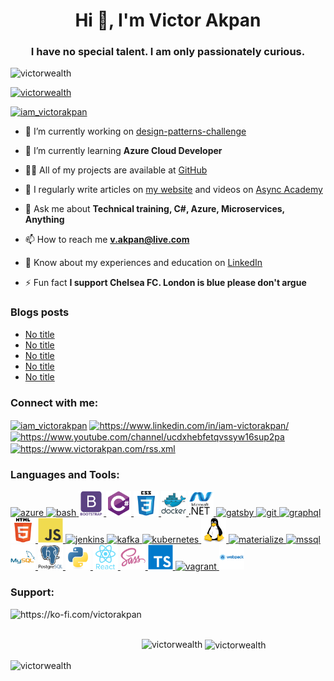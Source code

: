 <h1 align="center">Hi 👋, I'm Victor Akpan</h1>
<h3 align="center">I have no special talent. I am only passionately curious.</h3>

<p align="left"> <img src="https://komarev.com/ghpvc/?username=victorwealth&label=Profile%20views&color=0e75b6&style=flat" alt="victorwealth" /> </p>

<p align="left"> <a href="https://github.com/ryo-ma/github-profile-trophy"><img src="https://github-profile-trophy.vercel.app/?username=victorwealth" alt="victorwealth" /></a> </p>

<p align="left"> <a href="https://twitter.com/iam_victorakpan" target="blank"><img src="https://img.shields.io/twitter/follow/iam_victorakpan?logo=twitter&style=for-the-badge" alt="iam_victorakpan" /></a> </p>

- 🔭 I’m currently working on [design-patterns-challenge](https://github.com/victorwealth/design-patterns-challenge)

- 🌱 I’m currently learning **Azure Cloud Developer**

- 👨‍💻 All of my projects are available at [GitHub](https://github.com/victorwealth?tab=repositories)

- 📝 I regularly write articles on [my website](https://victorakpan.com) and videos on [Async Academy](https://www.youtube.com/channel/ucdxhebfetqvssyw16sup2pa)

- 💬 Ask me about **Technical training, C#, Azure, Microservices, Anything**

- 📫 How to reach me **v.akpan@live.com**

- 📄 Know about my experiences and education on [LinkedIn](https://www.linkedin.com/in/iam-victorakpan/)

- ⚡ Fun fact **I support Chelsea FC. London is blue please don't argue**

### Blogs posts
<!-- BLOG-POST-LIST:START -->
- [No title](https://victorakpan.com/intro-to-cloud-computing)
- [No title](https://victorakpan.com/enhance-your-code-yield-keyword)
- [No title](https://victorakpan.com/new-features-of-csharp-nine)
- [No title](https://victorakpan.com/understanding-ienumerable-icollection-ilist-iqueryable-interfaces)
- [No title](https://victorakpan.com/ef-core-inmemory-and-dependency-injection-in-console-app)
<!-- BLOG-POST-LIST:END -->

<h3 align="left">Connect with me:</h3>
<p align="left">
<a href="https://twitter.com/iam_victorakpan" target="blank"><img align="center" src="https://cdn0.iconfinder.com/data/icons/twitter-ui-flat/48/Twitter_UI-02-512.png" alt="iam_victorakpan" height="30" width="40" /></a>
<a href="https://linkedin.com/in/https://www.linkedin.com/in/iam-victorakpan/" target="blank"><img align="center" src="https://image.flaticon.com/icons/png/512/174/174857.png" alt="https://www.linkedin.com/in/iam-victorakpan/" height="30" width="40" /></a>
<a href="https://www.youtube.com/channel/ucdxhebfetqvssyw16sup2pa" target="blank"><img align="center" src="https://1000logos.net/wp-content/uploads/2021/04/YouTube-logo.png" alt="https://www.youtube.com/channel/ucdxhebfetqvssyw16sup2pa" height="30" width="40" /></a>
<a href="/https://www.victorakpan.com/rss.xml" target="blank"><img align="center" src="https://cdn2.iconfinder.com/data/icons/social-icon-3/512/social_style_3_rss-512.png" alt="https://www.victorakpan.com/rss.xml" height="30" width="40" /></a>
</p>

<h3 align="left">Languages and Tools:</h3>
<p align="left"> <a href="https://azure.microsoft.com/en-in/" target="_blank"> <img src="https://www.vectorlogo.zone/logos/microsoft_azure/microsoft_azure-icon.svg" alt="azure" width="40" height="40"/> </a> <a href="https://www.gnu.org/software/bash/" target="_blank"> <img src="https://www.vectorlogo.zone/logos/gnu_bash/gnu_bash-icon.svg" alt="bash" width="40" height="40"/> </a> <a href="https://getbootstrap.com" target="_blank"> <img src="https://raw.githubusercontent.com/devicons/devicon/master/icons/bootstrap/bootstrap-plain-wordmark.svg" alt="bootstrap" width="40" height="40"/> </a> <a href="https://www.w3schools.com/cs/" target="_blank"> <img src="https://raw.githubusercontent.com/devicons/devicon/master/icons/csharp/csharp-original.svg" alt="csharp" width="40" height="40"/> </a> <a href="https://www.w3schools.com/css/" target="_blank"> <img src="https://raw.githubusercontent.com/devicons/devicon/master/icons/css3/css3-original-wordmark.svg" alt="css3" width="40" height="40"/> </a> <a href="https://www.docker.com/" target="_blank"> <img src="https://raw.githubusercontent.com/devicons/devicon/master/icons/docker/docker-original-wordmark.svg" alt="docker" width="40" height="40"/> </a> <a href="https://dotnet.microsoft.com/" target="_blank"> <img src="https://raw.githubusercontent.com/devicons/devicon/master/icons/dot-net/dot-net-original-wordmark.svg" alt="dotnet" width="40" height="40"/> </a> <a href="https://www.gatsbyjs.com/" target="_blank"> <img src="https://www.vectorlogo.zone/logos/gatsbyjs/gatsbyjs-icon.svg" alt="gatsby" width="40" height="40"/> </a> <a href="https://git-scm.com/" target="_blank"> <img src="https://www.vectorlogo.zone/logos/git-scm/git-scm-icon.svg" alt="git" width="40" height="40"/> </a> <a href="https://graphql.org" target="_blank"> <img src="https://www.vectorlogo.zone/logos/graphql/graphql-icon.svg" alt="graphql" width="40" height="40"/> </a> <a href="https://www.w3.org/html/" target="_blank"> <img src="https://raw.githubusercontent.com/devicons/devicon/master/icons/html5/html5-original-wordmark.svg" alt="html5" width="40" height="40"/> </a> <a href="https://developer.mozilla.org/en-US/docs/Web/JavaScript" target="_blank"> <img src="https://raw.githubusercontent.com/devicons/devicon/master/icons/javascript/javascript-original.svg" alt="javascript" width="40" height="40"/> </a> <a href="https://www.jenkins.io" target="_blank"> <img src="https://www.vectorlogo.zone/logos/jenkins/jenkins-icon.svg" alt="jenkins" width="40" height="40"/> </a> <a href="https://kafka.apache.org/" target="_blank"> <img src="https://www.vectorlogo.zone/logos/apache_kafka/apache_kafka-icon.svg" alt="kafka" width="40" height="40"/> </a> <a href="https://kubernetes.io" target="_blank"> <img src="https://www.vectorlogo.zone/logos/kubernetes/kubernetes-icon.svg" alt="kubernetes" width="40" height="40"/> </a> <a href="https://www.linux.org/" target="_blank"> <img src="https://raw.githubusercontent.com/devicons/devicon/master/icons/linux/linux-original.svg" alt="linux" width="40" height="40"/> </a> <a href="https://materializecss.com/" target="_blank"> <img src="https://raw.githubusercontent.com/prplx/svg-logos/5585531d45d294869c4eaab4d7cf2e9c167710a9/svg/materialize.svg" alt="materialize" width="40" height="40"/> </a> <a href="https://www.microsoft.com/en-us/sql-server" target="_blank"> <img src="https://cdn.worldvectorlogo.com/logos/microsoft-sql-server.svg" alt="mssql" width="40" height="40"/> </a> <a href="https://www.mysql.com/" target="_blank"> <img src="https://raw.githubusercontent.com/devicons/devicon/master/icons/mysql/mysql-original-wordmark.svg" alt="mysql" width="40" height="40"/> </a> <a href="https://www.postgresql.org" target="_blank"> <img src="https://raw.githubusercontent.com/devicons/devicon/master/icons/postgresql/postgresql-original-wordmark.svg" alt="postgresql" width="40" height="40"/> </a> <a href="https://www.python.org" target="_blank"> <img src="https://raw.githubusercontent.com/devicons/devicon/master/icons/python/python-original.svg" alt="python" width="40" height="40"/> </a> <a href="https://reactjs.org/" target="_blank"> <img src="https://raw.githubusercontent.com/devicons/devicon/master/icons/react/react-original-wordmark.svg" alt="react" width="40" height="40"/> </a> <a href="https://sass-lang.com" target="_blank"> <img src="https://raw.githubusercontent.com/devicons/devicon/master/icons/sass/sass-original.svg" alt="sass" width="40" height="40"/> </a> <a href="https://www.typescriptlang.org/" target="_blank"> <img src="https://raw.githubusercontent.com/devicons/devicon/master/icons/typescript/typescript-original.svg" alt="typescript" width="40" height="40"/> </a> <a href="https://www.vagrantup.com/" target="_blank"> <img src="https://www.vectorlogo.zone/logos/vagrantup/vagrantup-icon.svg" alt="vagrant" width="40" height="40"/> </a> <a href="https://webpack.js.org" target="_blank"> <img src="https://raw.githubusercontent.com/devicons/devicon/d00d0969292a6569d45b06d3f350f463a0107b0d/icons/webpack/webpack-original-wordmark.svg" alt="webpack" width="40" height="40"/> </a> </p>

<h3 align="left">Support:</h3>
<p><a href="https://www.buymeacoffee.com/https://ko-fi.com/victorakpan"> <img align="left" src="https://cdn.buymeacoffee.com/buttons/v2/default-yellow.png" height="50" width="210" alt="https://ko-fi.com/victorakpan" /></a></p><br/><br/>


<p><p><img align="left" src="https://github-readme-stats.vercel.app/api/top-langs?username=victorwealth&show_icons=true&locale=en&layout=compact" alt="victorwealth" /></p></p>

<p>&nbsp;<img align="center" src="https://github-readme-stats.vercel.app/api?username=victorwealth&show_icons=true&locale=en" alt="victorwealth" /></p>

<p><img align="center" src="https://github-readme-streak-stats.herokuapp.com/?user=victorwealth&" alt="victorwealth" /></p>
